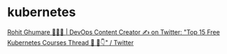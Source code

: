 # kubernetes



[Rohit Ghumare 👨🏻‍💻 | DevOps Content Creator ✍️ on Twitter: "Top 15 Free Kubernetes Courses Thread 🧵 💬👇" / Twitter](https://twitter.com/ghumare64/status/1529687390503153664)